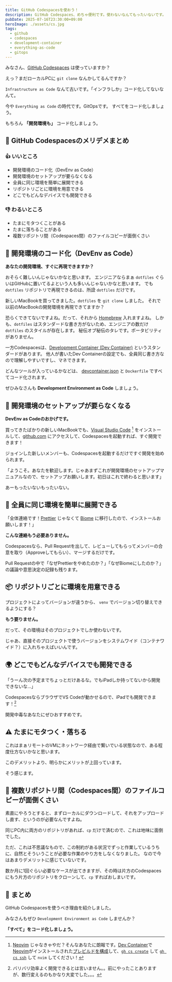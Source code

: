 ```yaml
---
title: GitHub Codespacesを使おう！
description: GitHub Codespaces、めちゃ便利です。使わないなんてもったいないです。
pubDate: 2025-07-16T23:30:00+09:00
heroImage: ./assets/cs.jpg
tags:
  - github
  - codespaces
  - development-container
  - everything-as-code
  - gitops
---
```


みなさん、[GitHub Codespaces](https://github.co.jp/features/codespaces) は使っていますか？

えっ？まだローカルPCに `git clone` なんかしてるんですか？

`Infrastructure as Code` なんて古いです。「インフラしか」コード化してないなんて。

今や `Everything as Code` の時代です。GitOpsです。
すべてをコード化しましょう。

もちろん **「開発環境も」** コード化しましょう。

## 🚀 GitHub Codespacesのメリデメまとめ

### 👍 いいところ

- 開発環境のコード化（DevEnv as Code）
- 開発環境のセットアップが要らなくなる
- 全員に同じ環境を簡単に展開できる
- リポジトリごとに環境を用意できる
- どこでもどんなデバイスでも開発できる

### 👎 わるいところ

- たまにモタつくことがある
- たまに落ちることがある
- 複数リポジトリ間（Codespaces間）のファイルコピーが面倒くさい

## 📓 開発環境のコード化（DevEnv as Code）

**あなたの開発環境、すぐに再現できますか？**

おそらく難しいんじゃないかなと思います。
エンジニアならまぁ `dotfiles` ぐらいはGitHubに置いてるよという人も多いんじゃないかなと思います。
でも `dotfiles` リポジトリで再現できるのは、所詮 `dotfiles` だけです。

新しいMacBookを買ってきました。`dotfiles` を `git clone` しました。
それで以前のMacBookの開発環境を再現できてますか？

恐らくできてないですよね。だって、それから [Homebrew](https://brew.sh/) 入れますよね。
しかも、`dotfiles` はスタンダードな書き方がないため、エンジニアの数だけ `dotfiles` のスタイルが存在します。
秘伝オブ秘伝のタレです。ポータビリティがありません。

一方Codespacesは、[Development Container (Dev Container)](https://containers.dev/) というスタンダードがあります。
他人が書いたDev Containerの設定でも、全員同じ書き方なので理解しやすいですし、マネできます。

どんなツールが入っているかなどは、 [devcontainer.json](https://containers.dev/implementors/spec/) と `Dockerfile` ですべてコード化されます。

ぜひみなさんも **Development Environment as Code** しましょう。

## 🏃 開発環境のセットアップが要らなくなる

**DevEnv as Codeのおかげです。**

買ってきたばかりの新しいMacBookでも、[Visual Studio Code](https://code.visualstudio.com/) [^1] をインストールして、[github.com](https://github.com) にアクセスして、Codespacesを起動すれば、すぐ開発できます！

[^1]: [Neovim](https://neovim.io/) じゃなきゃやだ？そんなあなたに朗報です。[Dev Container](https://docs.github.com/ja/codespaces/setting-up-your-project-for-codespaces/configuring-dev-containers/adding-features-to-a-devcontainer-file?tool=webui)で[Neovim](https://github.com/devcontainers-extra/features/tree/main/src/neovim-apt-get)がインストールされた[プレビルドを構成](https://docs.github.com/ja/codespaces/prebuilding-your-codespaces/configuring-prebuilds)して、[`gh cs create`](https://cli.github.com/manual/gh_codespace_create) して [`gh cs ssh`](https://cli.github.com/manual/gh_codespace_ssh) して `nvim` してください！

ジョインした新しいメンバーも、Codespacesを起動するだけですぐ開発を始められます。

「ようこそ。あなたを歓迎します。じゃあまずこれが開発環境のセットアップマニュアルなので、セットアップお願いします。初日はこれで終わると思います」

あーもったいないもったいない。

## 👥 全員に同じ環境を簡単に展開できる

「全体連絡です！[Prettier](https://prettier.io/) じゃなくて [Biome](https://biomejs.dev/) に移行したので、インストールお願いします！」

**こんな連絡もう必要ありません。**

Codespacesなら、Pull Requestを出して、レビューしてもらってメンバーの合意を取り（Approveしてもらい）、マージするだけです。

Pull Requestの中で「なぜPrettierをやめたのか？」「なぜBiomeにしたのか？」の議論や意思決定の記録も残ります。

## 📦 リポジトリごとに環境を用意できる

プロジェクトによってバージョンが違うから、 `venv` でバージョン切り替えできるようにする？

**もう要りません。**

だって、その環境はそのプロジェクトでしか使わないです。

じゃあ、直接そのプロジェクトで使うバージョンをシステムワイド（コンテナワイド？）に入れちゃえばいいんです。

## 🌍 どこでもどんなデバイスでも開発できる

「うーん次の予定までちょっとだけあるな。でもiPadしか持ってないから開発できないな…」

CodespacesならブラウザでVS Codeが動かせるので、iPadでも開発できます！[^2]

[^2]: バリバリ効率よく開発できるとは言いません。。前にやったことありますが、数行変えるのもかなり大変でした。。。

開発中毒なあなたにぜひおすすめです。

## ⚠️ たまにモタつく・落ちる

これはまぁリモートのVMにネットワーク経由で繋いでいる状態なので、ある程度仕方ないかなと思います。

このデメリットより、明らかにメリットが上回っています。

そう感じます。

## 🔄 複数リポジトリ間（Codespaces間）のファイルコピーが面倒くさい

素直にやろうとすると、まずローカルにダウンロードして、それをアップロードし直す、というのが必要なんですよね。

同じPC内に両方のリポジトリがあれば、`cp` だけで済むので、これは地味に面倒でした。

ただ、これは不思議なもので、この制約がある状況でずっと作業しているうちに、自然とそういうことが必要な作業のやり方をしなくなりました。
なので今はあまりデメリットに感じていないです。

数か月に1回ぐらい必要なケースが出てきますが、その時は片方のCodespacesにもう片方のリポジトリをクローンして、`cp` すればおしまいです。

## 📝 まとめ

GitHub Codespacesを使うべき理由を紹介しました。

みなさんもぜひ `Development Environment as Code` しませんか？

**「すべて」をコード化しましょう。**
